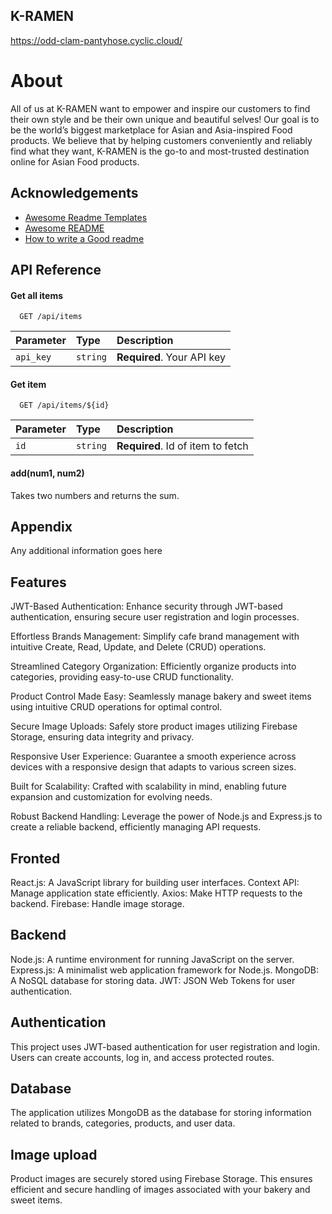 ## K-RAMEN

https://odd-clam-pantyhose.cyclic.cloud/

# About

All of us at K-RAMEN want to empower and inspire our customers to find their own style and be their own unique and beautiful selves! Our goal is to be the world’s biggest marketplace for Asian and Asia-inspired Food products. We believe that by helping customers conveniently and reliably find what they want, K-RAMEN is the go-to and most-trusted destination online for Asian Food products.


## Acknowledgements

 - [Awesome Readme Templates](https://awesomeopensource.com/project/elangosundar/awesome-README-templates)
 - [Awesome README](https://github.com/matiassingers/awesome-readme)
 - [How to write a Good readme](https://bulldogjob.com/news/449-how-to-write-a-good-readme-for-your-github-project)


## API Reference

#### Get all items

```http
  GET /api/items
```

| Parameter | Type     | Description                |
| :-------- | :------- | :------------------------- |
| `api_key` | `string` | **Required**. Your API key |

#### Get item

```http
  GET /api/items/${id}
```

| Parameter | Type     | Description                       |
| :-------- | :------- | :-------------------------------- |
| `id`      | `string` | **Required**. Id of item to fetch |

#### add(num1, num2)

Takes two numbers and returns the sum.


## Appendix

Any additional information goes here


## Features

JWT-Based Authentication: Enhance security through JWT-based authentication, ensuring secure user registration and login processes.

Effortless Brands Management: Simplify cafe brand management with intuitive Create, Read, Update, and Delete (CRUD) operations.

Streamlined Category Organization: Efficiently organize products into categories, providing easy-to-use CRUD functionality.

Product Control Made Easy: Seamlessly manage bakery and sweet items using intuitive CRUD operations for optimal control.

Secure Image Uploads: Safely store product images utilizing Firebase Storage, ensuring data integrity and privacy.

Responsive User Experience: Guarantee a smooth experience across devices with a responsive design that adapts to various screen sizes.

Built for Scalability: Crafted with scalability in mind, enabling future expansion and customization for evolving needs.

Robust Backend Handling: Leverage the power of Node.js and Express.js to create a reliable backend, efficiently managing API requests.
## Fronted

React.js: A JavaScript library for building user interfaces.
Context API: Manage application state efficiently.
Axios: Make HTTP requests to the backend.
Firebase: Handle image storage.
## Backend

Node.js: A runtime environment for running JavaScript on the server.
Express.js: A minimalist web application framework for Node.js.
MongoDB: A NoSQL database for storing data.
JWT: JSON Web Tokens for user authentication.

## Authentication

This project uses JWT-based authentication for user registration and login. Users can create accounts, log in, and access protected routes.

## Database

The application utilizes MongoDB as the database for storing information related to brands, categories, products, and user data.

## Image upload

Product images are securely stored using Firebase Storage. This ensures efficient and secure handling of images associated with your bakery and sweet items.

